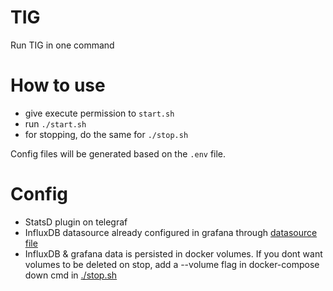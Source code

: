 # TIG
Run TIG in one command

# How to use
- give execute permission to `start.sh`
- run `./start.sh`
- for stopping, do the same for `./stop.sh`


Config files will be generated based on the `.env` file.

# Config
- StatsD plugin on telegraf
- InfluxDB datasource already configured in grafana through [datasource file](./grafana/datasources/datasource.template.yml)
- InfluxDB & grafana data is persisted in docker volumes. If you dont want volumes to be deleted on stop, add a --volume flag in docker-compose down cmd in [./stop.sh](./stop.sh)
